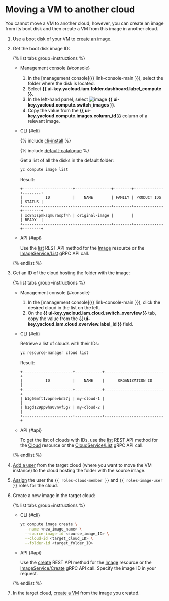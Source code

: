 # Moving a VM to another cloud

You cannot move a VM to another cloud; however, you can create an image from its boot disk and then create a VM from this image in another cloud.

1. Use a boot disk of your VM to [create an image](../image-create/create-from-disk.md).
1. Get the boot disk image ID:

   {% list tabs group=instructions %}

   - Management console {#console}

      1. In the [management console]({{ link-console-main }}), select the folder where the disk is located.
      1. Select **{{ ui-key.yacloud.iam.folder.dashboard.label_compute }}**.
      1. In the left-hand panel, select ![image](../../../_assets/compute/image-pic.svg) **{{ ui-key.yacloud.compute.switch_images }}**.
      1. Copy the value from the **{{ ui-key.yacloud.compute.images.column_id }}** column of a relevant image.

   - CLI {#cli}

      {% include [cli-install](../../../_includes/cli-install.md) %}

      {% include [default-catalogue](../../../_includes/default-catalogue.md) %}

      Get a list of all the disks in the default folder:

      ```bash
      yc compute image list
      ```

      Result:

      ```text
      +----------------------+----------------+--------+-------------+--------+
      |          ID          |    NAME        | FAMILY | PRODUCT IDS | STATUS |
      +----------------------+----------------+--------+-------------+--------+
      | xc8n3spmksqmuraspf4h | original-image |        |             | READY  |
      +----------------------+----------------+--------+-------------+--------+
      ```

   - API {#api}

      Use the [list](../../api-ref/Image/list.md) REST API method for the [Image](../../api-ref/Image/index.md) resource or the [ImageService/List](../../api-ref/grpc/image_service.md#List) gRPC API call.

   {% endlist %}

1. Get an ID of the cloud hosting the folder with the image:

   {% list tabs group=instructions %}

   - Management console {#console}

      1. In the [management console]({{ link-console-main }}), click the desired cloud in the list on the left.
      1. On the **{{ ui-key.yacloud.iam.cloud.switch_overview }}** tab, copy the value from the **{{ ui-key.yacloud.iam.cloud.overview.label_id }}** field.

   - CLI {#cli}

      Retrieve a list of clouds with their IDs:

      ```bash
      yc resource-manager cloud list
      ```

      Result:

      ```text
      +----------------------+------------+--------------------------+
      |          ID          |    NAME    |      ORGANIZATION ID     |
      +----------------------+------------+--------------------------+
      | b1g66mft1vopnevbn57j | my-cloud-1 |                          |
      | b1gd129pp9ha0vnvf5g7 | my-cloud-2 |                          |
      +----------------------+------------+--------------------------+
      ```

   - API {#api}

      To get the list of clouds with IDs, use the [list](../../../resource-manager/api-ref/Cloud/list.md) REST API method for the [Cloud](../../../resource-manager/api-ref/Cloud/index.md) resource or the [CloudService/List](../../../resource-manager/api-ref/grpc/cloud_service.md#List) gRPC API call.

   {% endlist %}

1. [Add a user](../../../iam/operations/users/create.md) from the target cloud (where you want to move the VM instance) to the cloud hosting the folder with the source image.
1. [Assign](../../../iam/operations/roles/grant.md) the user the `{{ roles-cloud-member }}` and `{{ roles-image-user }}` roles for the cloud.
1. Create a new image in the target cloud:

   {% list tabs group=instructions %}

   - CLI {#cli}

      ```bash
      yc compute image create \
        --name <new_image_name> \
        --source-image-id <source_image_ID> \
        --cloud-id <target_cloud_ID> \
        --folder-id <target_folder_ID>
      ```

   - API {#api}

      Use the [create](../../api-ref/Image/create.md) REST API method for the [Image](../../api-ref/Image/index.md) resource or the [ImageService/Create](../../api-ref/grpc/image_service.md#Create) gRPC API call. Specify the image ID in your request.

   {% endlist %}

1. In the target cloud, [create a VM](../vm-create/create-from-user-image.md) from the image you created.
